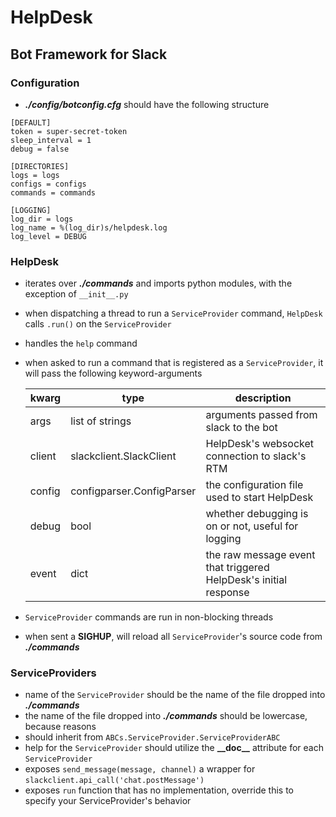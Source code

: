 # HelpDesk
## Bot Framework for Slack
### Configuration
- **_./config/botconfig.cfg_** should have the following structure 

```
[DEFAULT]
token = super-secret-token
sleep_interval = 1
debug = false

[DIRECTORIES]
logs = logs
configs = configs
commands = commands

[LOGGING]
log_dir = logs
log_name = %(log_dir)s/helpdesk.log
log_level = DEBUG
```

### HelpDesk
- iterates over **_./commands_** and imports python modules, with the exception of `__init__.py`  
- when dispatching a thread to run a `ServiceProvider` command, `HelpDesk` calls `.run()` on the `ServiceProvider`
- handles the `help` command 
- when asked to run a command that is registered as a `ServiceProvider`, it will pass the following keyword-arguments

    | kwarg  | type  | description  |
    |---|---|---|
    | args  | list of strings  | arguments passed from slack to the bot  |
    | client  | slackclient.SlackClient  | HelpDesk's websocket connection to slack's RTM  |
    | config  | configparser.ConfigParser  | the configuration file used to start HelpDesk  |
    | debug  | bool  | whether debugging is on or not, useful for logging  |
    | event  | dict  | the raw message event that triggered HelpDesk's initial response |
    
- `ServiceProvider` commands are run in non-blocking threads
- when sent a **SIGHUP**, will reload all `ServiceProvider`'s source code from **_./commands_**


### ServiceProviders 
- name of the `ServiceProvider` should be the name of the file dropped into **_./commands_**
- the name of the file dropped into **_./commands_** should be lowercase, because reasons
- should inherit from `ABCs.ServiceProvider.ServiceProviderABC`
- help for the `ServiceProvider` should utilize the **\_\_doc\_\_** attribute for each `ServiceProvider`
- exposes `send_message(message, channel)` a wrapper for `slackclient.api_call('chat.postMessage')`   
- exposes `run` function that has no implementation, override this to specify your ServiceProvider's behavior

